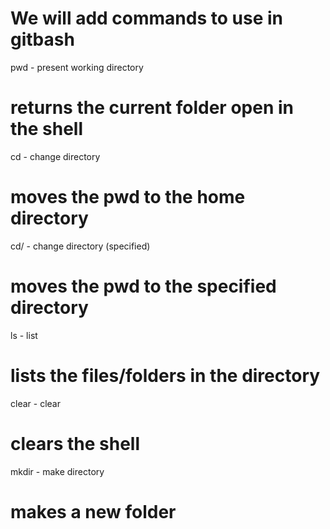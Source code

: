 # We will add commands to use in gitbash

pwd - present working directory
# returns the current folder open in the shell

cd - change directory
# moves the pwd to the home directory

cd/ - change directory (specified)
# moves the pwd to the specified directory

ls - list
# lists the files/folders in the directory

clear - clear
# clears the shell

mkdir - make directory
# makes a new folder

